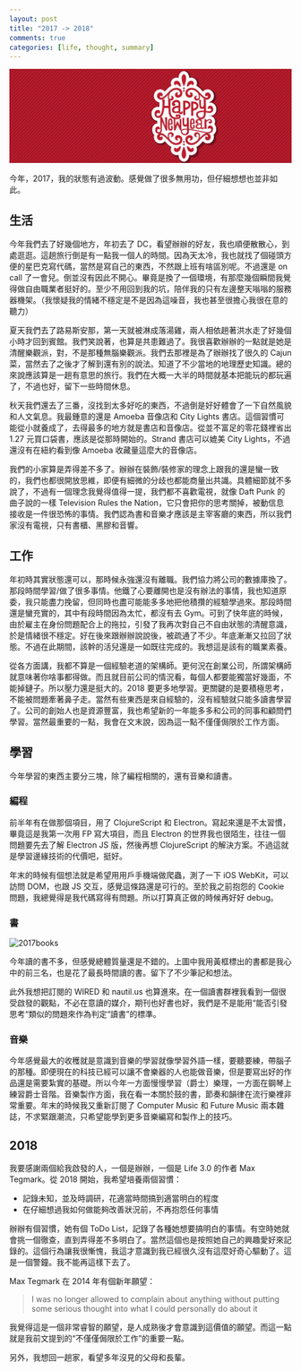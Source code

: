 ```yaml
---
layout: post
title: "2017 -> 2018"
comments: true
categories: [life, thought, summary]
---
```


![](/images/20151231/hpny.jpg)

今年，2017，我的狀態有過波動。感覺做了很多無用功，但仔細想想也並非如此。


## 生活

今年我們去了好幾個地方，年初去了 DC，看望辦辦的好友，我也順便散散心，到處逛逛。這趟旅行倒是有一點我一個人的時間。因為天太冷，我也就找了個碰頭方便的星巴克寫代碼，當然是寫自己的東西，不然跟上班有啥區別呢。不過還是 on call 了一會兒。倒並沒有因此不開心。畢竟是換了一個環境，有那麼幾個瞬間我覺得做自由職業者挺好的。至少不用回到我的坑，陪伴我的只有左邊整天嗡嗡的服務器機架。（我懷疑我的情緒不穩定是不是因為這噪音，我也甚至很擔心我很在意的聽力）

夏天我們去了路易斯安那，第一天就被淋成落湯雞，兩人相依趟著洪水走了好幾個小時才回到賓館。我們笑說著，也算是共患難過了。我很喜歡辦辦的一點就是她是清醒樂觀派，對，不是那種無腦樂觀派。我們去那裡是為了辦辦找了很久的 Cajun 菜，當然去了之後才了解到還有別的說法。知道了不少當地的地理歷史知識。總的來說應該算是一趟有意思的旅行。我們在大概一大半的時間就基本把能玩的都玩遍了，不過也好，留下一些時間休息。

秋天我們還去了三番，沒找到太多好吃的東西，不過倒是好好體會了一下自然風貌和人文氣息。我最鍾意的還是 Amoeba 音像店和 City Lights 書店。這個習慣可能從小就養成了，去得最多的地方就是書店和音像店。從並不富足的零花錢裡省出 1.27 元買口袋書，應該是從那時開始的。Strand 書店可以媲美 City Lights，不過還沒有在紐約看到像 Amoeba 收藏量這麼大的音像店。

我們的小家算是弄得差不多了。辦辦在裝飾/裝修家的理念上跟我的還是蠻一致的，我們也都很開放思維，即便有細微的分歧也都能商量出共識。具體細節就不多說了，不過有一個理念我覺得值得一提，我們都不喜歡電視，就像 Daft Punk 的曲子說的一樣 Television Rules the Nation，它只會把你的思考關掉，被動信息接收是一件很恐怖的事情。我們認為書和音樂才應該是主宰客廳的東西，所以我們家沒有電視，只有書櫃、黑膠和音響。

## 工作

年初時其實狀態還可以，那時候永強還沒有離職。我們協力將公司的數據庫換了。那段時間學習/做了很多事情。他鐵了心要離開也是沒有辦法的事情，我也知道原委，我只能盡力挽留，但同時也盡可能能多多地把他積攢的經驗學過來。那段時間還是蠻充實的，其中有段時間因為太忙，都沒有去 Gym。可到了快年底的時候，由於雇主在身份問題配合上的拖拉，引發了我再次對自己不自由狀態的清醒意識，於是情緒很不穩定。好在後來跟辦辦說說後，被疏通了不少。年底漸漸又拉回了狀態。不過在此期間，該幹的活兒還是一如既往完成的。我想這是該有的職業素養。

從各方面講，我都不算是一個經驗老道的架構師。更何況在創業公司，所謂架構師就意味著你啥事都得做。而且就目前公司的情況看，每個人都要能獨當好幾面，不能掉鏈子。所以壓力還是挺大的。2018 要更多地學習。更關鍵的是要積極思考，不能被問題牽著鼻子走。當然有些東西是來自經驗的，沒有經驗就只能多讀書學習了。公司的創始人也是資源豐富，我也希望新的一年能多多和公司的同事和顧問們學習。當然最重要的一點，我會在文末說，因為這一點不僅僅侷限於工作方面。


## 學習

今年學習的東西主要分三塊，除了編程相關的，還有音樂和讀書。

### 編程

前半年有在做那個項目，用了 ClojureScript 和 Electron。寫起來還是不太習慣，畢竟這是我第一次用 FP 寫大項目，而且 Electron 的世界我也很陌生，往往一個問題要先去了解 Electron JS 版，然後再想 ClojureScript 的解決方案。不過這就是學習邊緣技術的代價吧，挺好。

年末的時候有個想法就是希望用用戶手機端做爬蟲，測了一下 iOS WebKit，可以訪問 DOM，也跟 JS 交互，感覺這條路還是可行的。至於我之前抱怨的 Cookie 問題，我總覺得是我代碼寫得有問題。所以打算真正做的時候再好好 debug。

### 書

![2017books](https://user-images.githubusercontent.com/480759/34470814-ffa2a0a0-ef07-11e7-84eb-80ea728e8f11.png)

今年讀的書不多，但感覺總體質量還是不錯的。上圖中我用黃框標出的書都是我心中的前三名，也是花了最長時間讀的書。留下了不少筆記和想法。

此外我想把訂閱的 WIRED 和 nautil.us 也算進來。在一個讀書群裡我看到一個很受啟發的觀點，不必在意讀的媒介，期刊也好書也好，我們是不是能用“能否引發思考“類似的問題來作為判定“讀書”的標準。

### 音樂

今年感覺最大的收穫就是意識到音樂的學習就像學習外語一樣，要聽要練，帶腦子的那種。即便現在的科技已經可以讓不會樂器的人也能做音樂，但是要寫出好的作品還是需要紮實的基礎。所以今年一方面慢慢學習（爵士）樂理，一方面在鋼琴上練習爵士音階。音樂製作方面，我在看一本關於鼓的書，節奏和韻律在流行樂裡非常重要。年末的時候我又重新訂閱了 Computer Music 和 Future Music 兩本雜誌，不求緊跟潮流，只希望能學到更多音樂編寫和製作上的技巧。

## 2018

我要感謝兩個給我啟發的人，一個是辦辦，一個是 Life 3.0 的作者 Max Tegmark。從 2018 開始，我希望培養兩個習慣：

- 記錄未知，並及時調研，花適當時間搞到適當明白的程度
- 在仔細想過我如何做能夠改善狀況前，不再抱怨任何事情

辦辦有個習慣，她有個 ToDo List，記錄了各種她想要搞明白的事情。有空時她就會挑一個徹查，直到弄得差不多明白了。當然這個也是按照她自己的興趣愛好來記錄的。這個行為讓我很慚愧，我這才意識到我已經很久沒有這麼好奇心驅動了。這是一個警鐘。我不能再這樣下去了。

Max Tegmark 在 2014 年有個新年願望：

> I was no longer allowed to complain about anything without putting some serious thought into what I could personally do about it

我覺得這是一個非常睿智的願望，是人成熟後才會意識到這價值的願望。而這一點就是我前文提到的“不僅僅侷限於工作”的重要一點。

另外，我想回一趟家，看望多年沒見的父母和長輩。



